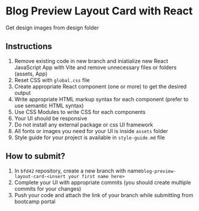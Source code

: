 # Blog Preview Layout Card with React

Get design images from design folder

## Instructions

1. Remove existing code in new branch and iniatialize new React JavaScript App with Vite and remove unnecessary files or folders (assets, App)
2. Reset CSS with `global.css` file
3. Create appropriate React component (one or more) to get the desired output
4. Write appropriate HTML markup syntax for each component (prefer to use semantic HTML syntax)
5. Use CSS Modules to write CSS for each components
6. Your UI should be responsive
7. Do not install any external package or css UI framework
8. All fonts or images you need for your UI is inside `assets` folder
9. Style guide for your project is available in `style-guide.md` file

## How to submit?

1. In `bfd42` repository, create a new branch with name`blog-preview-layout-card-<insert your first name here>`
2. Complete your UI with appropriate commits (you should create multiple commits for your changes)
3. Push your code and attach the link of your branch while submitting from bootcamp portal
